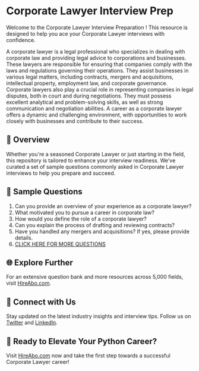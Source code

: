 # Corporate Lawyer Interview Prep

Welcome to the Corporate Lawyer Interview Preparation ! This resource is designed to help you ace your Corporate Lawyer interviews with confidence.

A corporate lawyer is a legal professional who specializes in dealing with corporate law and providing legal advice to corporations and businesses. These lawyers are responsible for ensuring that companies comply with the laws and regulations governing their operations. They assist businesses in various legal matters, including contracts, mergers and acquisitions, intellectual property, employment law, and corporate governance. Corporate lawyers also play a crucial role in representing companies in legal disputes, both in court and during negotiations. They must possess excellent analytical and problem-solving skills, as well as strong communication and negotiation abilities. A career as a corporate lawyer offers a dynamic and challenging environment, with opportunities to work closely with businesses and contribute to their success.

## 🚀 Overview

Whether you're a seasoned Corporate Lawyer or just starting in the field, this repository is tailored to enhance your interview readiness. We've curated a set of sample questions commonly asked in Corporate Lawyer interviews to help you prepare and succeed.

## 📝 Sample Questions

1. Can you provide an overview of your experience as a corporate lawyer?
2. What motivated you to pursue a career in corporate law?
3. How would you define the role of a corporate lawyer?
4. Can you explain the process of drafting and reviewing contracts?
5. Have you handled any mergers and acquisitions? If yes, please provide details.
6. [CLICK HERE FOR MORE QUESTIONS](https://hireabo.com/job/9_0_23/Corporate%20Lawyer)

## 🌐 Explore Further

For an extensive question bank and more resources across 5,000 fields, visit [HireAbo.com](https://www.hireabo.com).

## 📱 Connect with Us

Stay updated on the latest industry insights and interview tips. Follow us on [Twitter](https://twitter.com/hireabo) and [LinkedIn](https://www.linkedin.com/in/hire-abo-3609972a8/).

## 🚀 Ready to Elevate Your Python Career?

Visit [HireAbo.com](https://www.hireabo.com) now and take the first step towards a successful Corporate Lawyer career!
